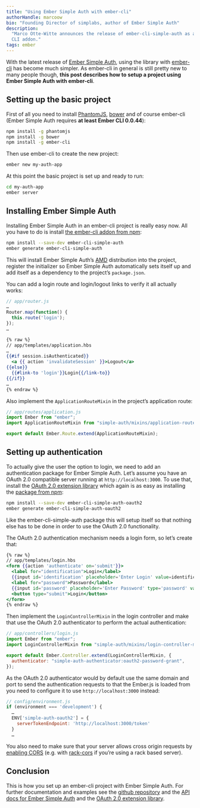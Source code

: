 ```yaml
---
title: "Using Ember Simple Auth with ember-cli"
authorHandle: marcoow
bio: "Founding Director of simplabs, author of Ember Simple Auth"
description:
  "Marco Otte-Witte announces the release of ember-cli-simple-auth as an Ember
  CLI addon."
tags: ember
---
```


With the latest release of
[Ember Simple Auth](https://github.com/simplabs/ember-simple-auth), using the
library with [ember-cli](https://github.com/ember-cli/ember-cli) has become much
simpler. As ember-cli in general is still pretty new to many people though,
**this post describes how to setup a project using Ember Simple Auth with
ember-cli**.

<!--break-->

## Setting up the basic project

First of all you need to install [PhantomJS](http://phantomjs.org),
[bower](http://bower.io) and of course ember-cli (Ember Simple Auth requires
**at least Ember CLI 0.0.44**):

```bash
npm install -g phantomjs
npm install -g bower
npm install -g ember-cli
```

Then use ember-cli to create the new project:

```bash
ember new my-auth-app
```

At this point the basic project is set up and ready to run:

```bash
cd my-auth-app
ember server
```

## Installing Ember Simple Auth

Installing Ember Simple Auth in an ember-cli project is really easy now. All you
have to do is install
[the ember-cli addon from npm](https://www.npmjs.com/package/ember-cli-simple-auth):

```bash
npm install --save-dev ember-cli-simple-auth
ember generate ember-cli-simple-auth
```

This will install Ember Simple Auth’s
[AMD](http://requirejs.org/docs/whyamd.html) distribution into the project,
register the initializer so Ember Simple Auth automatically sets itself up and
add itself as a dependency to the project’s `package.json`.

You can add a login route and login/logout links to verify it all actually
works:

```js
// app/router.js
…
Router.map(function() {
  this.route('login');
});
…
```

```hbs
{% raw %}
// app/templates/application.hbs
…
{{#if session.isAuthenticated}}
  <a {{ action 'invalidateSession' }}>Logout</a>
{{else}}
  {{#link-to 'login'}}Login{{/link-to}}
{{/if}}
…
{% endraw %}
```

Also implement the `ApplicationRouteMixin` in the project’s application route:

```js
// app/routes/application.js
import Ember from "ember";
import ApplicationRouteMixin from "simple-auth/mixins/application-route-mixin";

export default Ember.Route.extend(ApplicationRouteMixin);
```

## Setting up authentication

To actually give the user the option to login, we need to add an authentication
package for Ember Simple Auth. Let’s assume you have an OAuth 2.0 compatible
server running at `http://localhost:3000`. To use that, install the
[OAuth 2.0 extension library](https://github.com/simplabs/ember-simple-auth/blob/master/addon/authenticators/oauth2-password-grant.js)
which again is as easy as installing the
[package from npm](https://www.npmjs.com/package/ember-cli-simple-auth-oauth2):

```bash
npm install --save-dev ember-cli-simple-auth-oauth2
ember generate ember-cli-simple-auth-oauth2
```

Like the ember-cli-simple-auth package this will setup itself so that nothing
else has to be done in order to use the OAuth 2.0 functionality.

The OAuth 2.0 authentication mechanism needs a login form, so let’s create that:

```hbs
{% raw %}
// app/templates/login.hbs
<form {{action 'authenticate' on='submit'}}>
  <label for="identification">Login</label>
  {{input id='identification' placeholder='Enter Login' value=identification}}
  <label for="password">Password</label>
  {{input id='password' placeholder='Enter Password' type='password' value=password}}
  <button type="submit">Login</button>
</form>
{% endraw %}
```

Then implement the `LoginControllerMixin` in the login controller and make that
use the OAuth 2.0 authenticator to perform the actual authentication:

```js
// app/controllers/login.js
import Ember from "ember";
import LoginControllerMixin from "simple-auth/mixins/login-controller-mixin";

export default Ember.Controller.extend(LoginControllerMixin, {
  authenticator: "simple-auth-authenticator:oauth2-password-grant",
});
```

As the OAuth 2.0 authenticator would by default use the same domain and port to
send the authentication requests to that the Ember.js is loaded from you need to
configure it to use `http://localhost:3000` instead:

```js
// config/environment.js
if (environment === 'development') {
  …
  ENV['simple-auth-oauth2'] = {
    serverTokenEndpoint: 'http://localhost:3000/token'
  }
  …
```

You also need to make sure that your server allows cross origin requests by
[enabling CORS](http://enable-cors.org) (e.g. with
[rack-cors](https://github.com/cyu/rack-cors) if you’re using a rack based
server).

## Conclusion

This is how you set up an ember-cli project with Ember Simple Auth. For further
documentation and examples see the
[github repository](https://github.com/simplabs/ember-simple-auth) and the
[API docs for Ember Simple Auth](http://ember-simple-auth.com/api/) and the
[OAuth 2.0 extension library](http://ember-simple-auth.com/api/).
